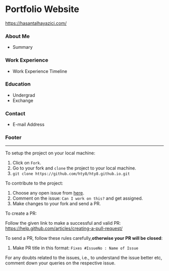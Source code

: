 # Portfolio Website
https://hasantalhayazici.com/
### About Me
* Summary
### Work Experience
* Work Experience Timeline
### Education
* Undergrad
* Exchange
### Contact
* E-mail Address

### Footer
------------------------------------------------------------------
To setup the project on your local machine:

1. Click on `Fork`.
2. Go to your fork and `clone` the project to your local machine.
3. `git clone https://github.com/hty8/hty8.github.io.git`

To contribute to the project:

1. Choose any open issue from [here](https://github.com/hty8/hty8.github.io/issues). 
2. Comment on the issue: `Can I work on this?` and get assigned.
3. Make changes to your fork and send a PR.

To create a PR:

Follow the given link to make a successful and valid PR: https://help.github.com/articles/creating-a-pull-request/

To send a PR, follow these rules carefully,**otherwise your PR will be closed**:

1. Make PR title in this format: `Fixes #IssueNo : Name of Issue`

For any doubts related to the issues, i.e., to understand the issue better etc, comment down your queries on the respective issue.

